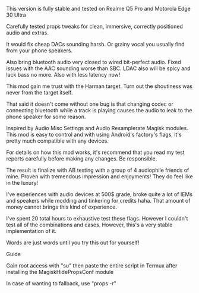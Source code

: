 This version is fully stable and tested on Realme Q5 Pro and Motorola Edge 30 Ultra


Carefully tested props tweaks for clean, immersive, correctly positioned audio and extras.

It would fix cheap DACs sounding harsh. Or grainy vocal you usually find from your phone speakers.

Also bring bluetooth audio very closed to wired bit-perfect audio. Fixed issues with the AAC sounding worse than SBC. LDAC also will be spicy and lack bass no more. Also with less latency now!

This mod gain me trust with the Harman target. Turn out the shoutiness was never from the target itself.

That said it doesn't come without one bug is that changing codec or connecting bluetooth while a track is playing causes the audio to leak to the phone speaker for some reason.

Inspired by Audio Misc Settings and Audio Resamplerate Magisk modules. This mod is easy to control and with using Android's factory's flags, it's pretty much compatible with any devices.

For details on how this mod works, it's recommend that you read my test reports carefully before making any changes. Be responsible.



The result is finalize with AB testing with a group of 4 audiophile friends of mine. Proven with tremendous impression and enjoyments! They do feel like in the luxury!

I've experiences with audio devices at 500$ grade, broke quite a lot of IEMs and speakers while modding and tinkering for credits haha. That amount of money cannot brings this kind of experience.

I've spent 20 total hours to exhaustive test these flags. However I couldn't test all of the combinations and cases. However, this's a very stable implementation of it.

Words are just words until you try this out for yourself!



Guide

Gain root access with \"su\" then paste the entire script in Termux after installing the MagiskHidePropsConf module

In case of wanting to fallback, use \"props -r\"

